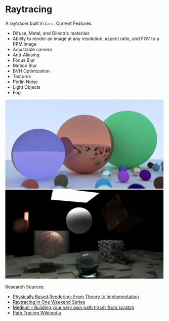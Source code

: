 # Raytracing
A raytracer built in c++.
Current Features:
- Difuse, Metal, and Dilectric materials
- Ability to render an image at any resolution, aspect ratio, and FOV to a PPM image
- Adjustable camera
- Anti-Aliasing
- Focus Blur
- Motion Blur
- BVH Optimization
- Textures
- Perlin Noise
- Light Objects
- Fog
<p float="left">
  <img src="https://github.com/abrookst/raytracing/blob/main/main1.png?raw=true" width="500" alt="A view a bunch of smaller scattered balls infront of 3 larger balls, all with a varriety of materials"/>
  <img src="https://github.com/abrookst/raytracing/blob/main/final.png?raw=true" width="500" alt="" /> 
</p>

Research Sources: 
- [Physically Based Rendering: From Theory to Implementation](https://www.pbr-book.org/)
- [Raytracing in One Weekend Series](https://raytracing.github.io/)
- [Medium - Building your very own path tracer from scratch](https://medium.com/everythingcg/building-your-very-own-path-tracer-from-scratch-c-4d9d3ce5fea4)
- [Path Tracing Wikipedia](https://en.wikipedia.org/wiki/Path_tracing)
